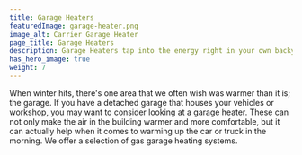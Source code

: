 ```yaml
---
title: Garage Heaters
featuredImage: garage-heater.png
image_alt: Carrier Garage Heater
page_title: Garage Heaters
description: Garage Heaters tap into the energy right in your own backyard. Explore our garage heaters to find yours.
has_hero_image: true
weight: 7
---
```


When winter hits, there's one area that we often wish was warmer than it is; the garage. If you have a detached garage that houses your vehicles or workshop, you may want to consider looking at a garage heater. These can not only make the air in the building warmer and more comfortable, but it can actually help when it comes to warming up the car or truck in the morning. We offer a selection of gas garage heating systems.
